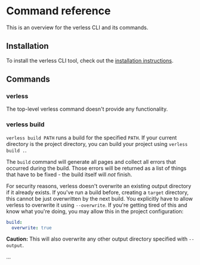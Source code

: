 # Command reference

This is an overview for the verless CLI and its commands.

## Installation

To install the verless CLI tool, check out the
[installation instructions](https://github.com/verless/verless/tree/docs#-installation).

## Commands

### verless

The top-level verless command doesn't provide any functionality.

### verless build

`verless build PATH` runs a build for the specified `PATH`. If your current directory is the project directory, you
can build your project using `verless build .`.

The `build` command will generate all pages and collect all errors that occurred during the build. Those errors will be
returned as a list of things that have to be fixed - the build itself will _not_ finish.

For security reasons, verless doesn't overwrite an existing output directory if it already exists. If you've run a
build before, creating a `target` directory, this cannot be just overwritten by the next build. You explicitly have to
allow verless to overwrite it using `--overwrite`. If you're getting tired of this and know what you're doing, you may
allow this in the project configuration:

```yaml
build:
  overwrite: true
```

**Caution:** This will also overwrite any other output directory specified with `--output`.

...
